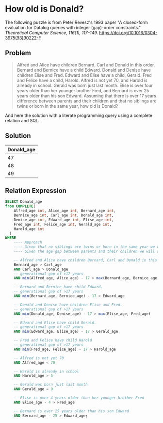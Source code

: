 # How old is Donald?

The following puzzle is from Peter Revesz's 1993 paper "A closed-form evaluation for Datalog queries with integer (gap)-order constraints." _Theoretical Computer Science, 116(1), 117–149._ https://doi.org/10.1016/0304-3975(93)90222-F

## Problem

> Alfred and Alice have children Bernard, Carl and Donald in this order.
Bernard and Bernice have a child Edward. Donald and Denise have children Elise and
Fred. Edward and Elise have a child, Gerald. Fred and Felice have a child, Harold. 
Alfred is not yet 70, and Harold is already in school. Gerald was born just last
month. Elise is over four years older than her younger brother Fred, and Bernard is over
25 years older than his son Edward. Assuming that there is over 17 years difference between parents and their children
and that no siblings are twins or born in the same year, how old is Donald?

And here the solution with a literate programming query using a complete relation and SQL.

## Solution

| **Donald_age** |
| -- |
| 47 |
| 48 |
| 49 |

## Relation Expression

```SQL
SELECT Donald_age
from COMPLETE(
    Alfred_age int, Alice_age int, Bernard_age int,
    Bernice_age int, Carl_age int, Donald_age int,
    Denise_age int, Edward_age int, Elise_age int,
    Fred_age int, Felice_age int, Gerald_age int,
    Harold_age int
  )
WHERE
    ---- Approach
    ---- Given that no siblings are twins or born in the same year we will use > rather than >=
    ---- Given the age gap between parents and their children we will add a generational gap test for each family

    -- Alfred and Alice have children Bernard, Carl and Donald in this order.
    Bernard_age > Carl_age
    AND Carl_age > Donald_age
    -- generational gap of >17 years
    AND min(Alfred_age, Alice_age) - 17 > max(Bernard_age, Bernice_age, Carl_age, Donald_age)

    -- Bernard and Bernice have child Edward.
    -- generational gap of >17 years
    AND min(Bernard_age, Bernice_age) - 17 > Edward_age

    -- Donald and Denise have children Elise and Fred.
    -- generational gap of >17 years
    AND min(Donald_age, Denise_age) - 17 > max(Elise_age, Fred_age)

    -- Edward and Elise have child Gerald.
    -- generational gap of >17 years
    AND min(Edward_age, Elise_age) - 17 > Gerald_age

    -- Fred and Felice have child Harold
    -- generational gap of >17 years
    AND min(Fred_age, Felice_age) - 17 > Harold_age

    -- Alfred is not yet 70
    AND Alfred_age < 70

    -- Harold is already in school
    AND Harold_age > 5

    -- Gerald was born just last month
    AND Gerald_age = 0

    -- Elise is over 4 years older than her younger brother Fred
    AND Elise_age - 4 > Fred_age

    -- Bernard is over 25 years older than his son Edward
    AND Bernard_age - 25 > Edward_age;

```
